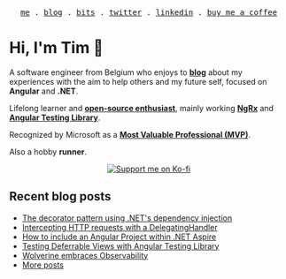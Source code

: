 <p align="center">
  <samp>
    <a href="https://timdeschryver.dev">me</a> .
    <a href="https://timdeschryver.dev/blog">blog</a> .
    <a href="https://timdeschryver.dev/bits">bits</a> .
    <a href="https://timdeschryver.dev/twitter">twitter</a> .
    <a href="https://timdeschryver.dev/linkedin">linkedin</a> .
    <a href="https://ko-fi.com/timdeschryver">buy me a coffee</a>
  </samp>
</p>

# Hi, I'm Tim 👋

A software engineer from Belgium who enjoys to **[blog](https://timdeschryver.dev/blog)** about
my experiences with the aim to help others and my future self, focused on
**Angular** and **.NET**.

Lifelong learner and **[open-source enthusiast](https://github.com/timdeschryver)**, mainly working **[NgRx](https://ngrx.io/)** and **[Angular Testing Library](https://testing-library.com/docs/angular-testing-library/)**.

Recognized by Microsoft as a **[Most Valuable Professional (MVP)](https://mvp.microsoft.com/en-us/PublicProfile/5004452?fullName=Tim%20Deschryver)**.

Also a hobby **runner**.

<div align="center">
  <a href="https://ko-fi.com/timdeschryver">
    <img src="https://ko-fi.com/img/githubbutton_sm.svg" alt="Support me on Ko-fi"  />
  </a>  
</div>

<!-- prettier-ignore-start -->
<!-- BLOG:START -->

## Recent blog posts

- [The decorator pattern using .NET's dependency injection](https://timdeschryver.dev/blog/the-decorator-pattern-using-nets-dependency-injection)
- [Intercepting HTTP requests with a DelegatingHandler](https://timdeschryver.dev/blog/intercepting-http-requests-with-a-delegatinghandler)
- [How to include an Angular Project within .NET Aspire](https://timdeschryver.dev/blog/how-to-include-an-angular-project-within-net-aspire)
- [Testing Deferrable Views with Angular Testing Library](https://timdeschryver.dev/blog/testing-deferrable-views-with-angular-testing-library)
- [Wolverine embraces Observability](https://timdeschryver.dev/blog/wolverine-embraces-observability)
- [More posts](https://timdeschryver.dev/blog)

<!-- BLOG:END -->
<!-- prettier-ignore-end -->
